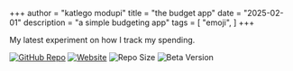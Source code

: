 +++
author = "katlego modupi"
title = "the budget app"
date = "2025-02-01"
description = "a simple budgeting app"
tags = [
    "emoji",
]
+++

My latest experiment on how I track my spending.

[![GitHub Repo](https://img.shields.io/badge/GitHub-Repo-blue?logo=github)](https://github.com/kat-lego/the-budget-app)
[![Website](https://img.shields.io/badge/Website-Visit-green?logo=internet-explorer)](https://the-budget-app.katlegomodupi.com)
![Repo Size](https://img.shields.io/github/repo-size/kat-lego/the-budget-app)
![Beta Version](https://img.shields.io/badge/Status-Beta-orange)
<!--more-->
